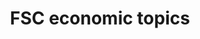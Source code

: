 ---
title: 'FSC economic topics'
field: 'fsc.topic.economic'
slug: 'fsc-topic-economic'
comment: 'select from control list'
required: False
module: 'Scope'
cluster: 'Fsc'
policy: 'Free value. Repeat values.'
layout: 'fsc'
---